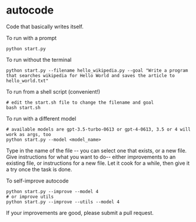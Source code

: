 # autocode
Code that basically writes itself.

To run with a prompt
```
python start.py
```

To run without the terminal
```
python start.py --filename hello_wikipedia.py --goal "Write a program that searches wikipedia for Hello World and saves the article to hello_world.txt"
```

To run from a shell script (convenient!)
```
# edit the start.sh file to change the filename and goal
bash start.sh
```

To run with a different model
```
# available models are gpt-3.5-turbo-0613 or gpt-4-0613, 3.5 or 4 will work as args, too
python start.py --model <model_name>
```

Type in the name of the file -- you can select one that exists, or a new file. Give instructions for what you want to do-- either improvements to an existing file, or instructions for a new file. Let it cook for a while, then give it a try once the task is done.

To self-improve autocode
```
python start.py --improve --model 4
# or improve utils
python start.py --improve --utils --model 4
```

If your improvements are good, please submit a pull request.